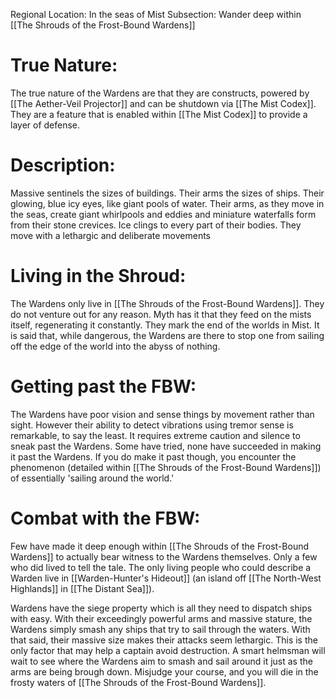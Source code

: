 Regional Location: In the seas of Mist
Subsection: Wander deep within [[The Shrouds of the Frost-Bound Wardens]]
# True Nature:
The true nature of the Wardens are that they are constructs, powered by [[The Aether-Veil Projector]] and can be shutdown via [[The Mist Codex]]. They are a feature that is enabled within [[The Mist Codex]] to provide a layer of defense. 
# Description:
Massive sentinels the sizes of buildings. Their arms the sizes of ships. Their glowing, blue icy eyes, like giant pools of water. Their arms, as they move in the seas, create giant whirlpools and eddies and miniature waterfalls form from their stone crevices. Ice clings to every part of their bodies. They move with a lethargic and deliberate movements 
# Living in the Shroud:
The Wardens only live in [[The Shrouds of the Frost-Bound Wardens]]. They do not venture out for any reason. Myth has it that they feed on the mists itself, regenerating it constantly. They mark the end of the worlds in Mist. It is said that, while dangerous, the Wardens are there to stop one from sailing off the edge of the world into the abyss of nothing. 
# Getting past the FBW:
The Wardens have poor vision and sense things by movement rather than sight. However their ability to detect vibrations using tremor sense is remarkable, to say the least. It requires extreme caution and silence to sneak past the Wardens. Some have tried, none have succeeded in making it past the Wardens. If you do make it past though, you encounter the phenomenon (detailed within [[The Shrouds of the Frost-Bound Wardens]]) of essentially 'sailing around the world.'
# Combat with the FBW:
Few have made it deep enough within [[The Shrouds of the Frost-Bound Wardens]] to actually bear witness to the Wardens themselves. Only a few who did lived to tell the tale. The only living people who could describe a Warden live in [[Warden-Hunter's Hideout]] (an island off [[The North-West Highlands]] in [[The Distant Sea]]). 

Wardens have the siege property which is all they need to dispatch ships with easy. With their exceedingly powerful arms and massive stature, the Wardens simply smash any ships that try to sail through the waters. With that said, their massive size makes their attacks seem lethargic. This is the only factor that may help a captain avoid destruction. A smart helmsman will wait to see where the Wardens aim to smash and sail around it just as the arms are being brough down. Misjudge your course, and you will die in the frosty waters of [[The Shrouds of the Frost-Bound Wardens]]. 
